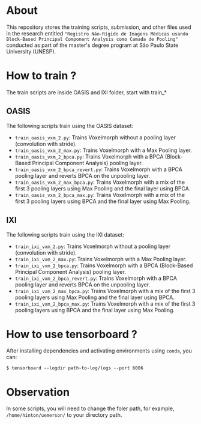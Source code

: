 # About

This repository stores the training scripts, submission, and other files used in the research entitled `"Registro Não-Rígido de Imagens Médicas usando Block-Based Principal Component Analysis como Camada de Pooling"` conducted as part of the master's degree program at São Paulo State University (UNESP).

# How to train ?

The train scripts are inside OASIS and IXI folder, start with train_*

## OASIS

The following scripts train using the OASIS dataset:

- `train_oasis_vxm_2.py`: Trains Voxelmorph without a pooling layer (convolution with stride).
- `train_oasis_vxm_2_max.py`: Trains Voxelmorph with a Max Pooling layer.
- `train_oasis_vxm_2_bpca.py`: Trains Voxelmorph with a BPCA (Block-Based Principal Component Analysis) pooling layer.
- `train_oasis_vxm_2_bpca_revert.py`: Trains Voxelmorph with a BPCA pooling layer and reverts BPCA on the unpooling layer.
- `train_oasis_vxm_2_max_bpca.py`: Trains Voxelmorph with a mix of the first 3 pooling layers using Max Pooling and the final layer using BPCA.
- `train_oasis_vxm_2_bpca_max.py`: Trains Voxelmorph with a mix of the first 3 pooling layers using BPCA and the final layer using Max Pooling.

## IXI

The following scripts train using the IXI dataset:

- `train_ixi_vxm_2.py`: Trains Voxelmorph without a pooling layer (convolution with stride).
- `train_ixi_vxm_2_max.py`: Trains Voxelmorph with a Max Pooling layer.
- `train_ixi_vxm_2_bpca.py`: Trains Voxelmorph with a BPCA (Block-Based Principal Component Analysis) pooling layer.
- `train_ixi_vxm_2_bpca_revert.py`: Trains Voxelmorph with a BPCA pooling layer and reverts BPCA on the unpooling layer.
- `train_ixi_vxm_2_max_bpca.py`: Trains Voxelmorph with a mix of the first 3 pooling layers using Max Pooling and the final layer using BPCA.
- `train_ixi_vxm_2_bpca_max.py`: Trains Voxelmorph with a mix of the first 3 pooling layers using BPCA and the final layer using Max Pooling.

# How to use tensorboard ?

After installing dependencies and activating environments using `conda`, you can:

```
$ tensorboard --logdir path-to-log/logs --port 6006
```

# Observation

In some scripts, you will need to change the foler path, for example, `/home/hinton/uemerson/` to your directory path.